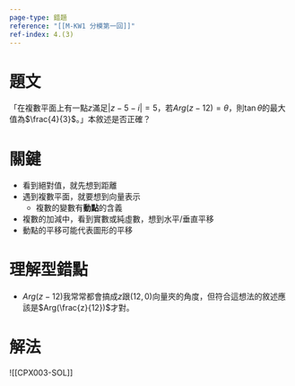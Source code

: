 ```yaml
---
page-type: 錯題
reference: "[[M-KW1 分模第一回]]"
ref-index: 4.(3)
---
```

# 題文
「在複數平面上有一點$z$滿足$|z-5-i| = 5$，若$Arg(z-12) = \theta$，則$\tan{\theta}$的最大值為$\frac{4}{3}$。」本敘述是否正確？

# 關鍵
- 看到絕對值，就先想到距離
- 遇到複數平面，就要想到向量表示
	- 複數的變數有**動點**的含義
- 複數的加減中，看到實數或純虛數，想到水平/垂直平移
- 動點的平移可能代表圖形的平移

# 理解型錯點
- $Arg(z-12)$我常常都會搞成$z$跟$(12,0)$向量夾的角度，但符合這想法的敘述應該是$Arg(\frac{z}{12})$才對。

# 解法
![[CPX003-SOL]]